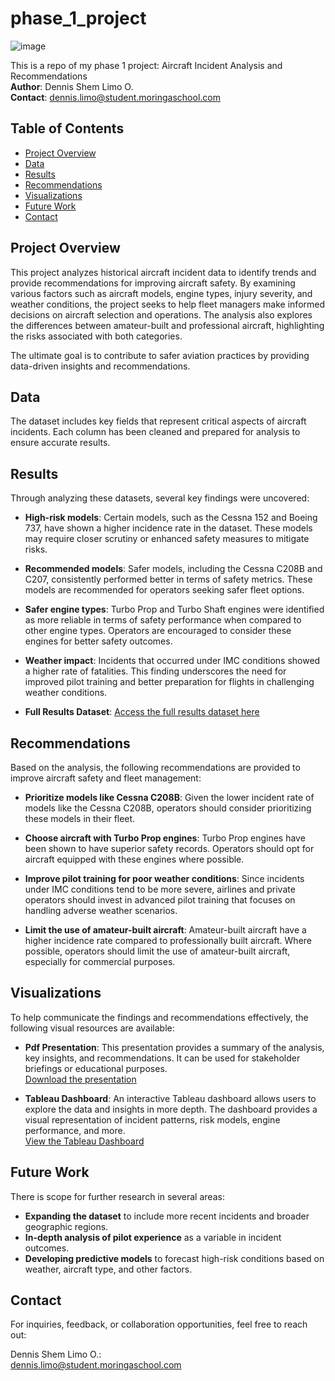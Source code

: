 # phase_1_project
![image](https://github.com/user-attachments/assets/36a64a36-f3d0-4c65-94e1-3a5e41a4247c)

This is a repo of my phase 1 project: Aircraft Incident Analysis and Recommendations  
**Author**: Dennis Shem Limo O.  
**Contact**: [dennis.limo@student.moringaschool.com](mailto:dennis.limo@student.moringaschool.com)



## Table of Contents

- [Project Overview](#project-overview)
- [Data](#data)
- [Results](#results)
- [Recommendations](#recommendations)
- [Visualizations](#visualizations)
- [Future Work](#future-work)
- [Contact](#contact)

## Project Overview

This project analyzes historical aircraft incident data to identify trends and provide recommendations for improving aircraft safety. By examining various factors such as aircraft models, engine types, injury severity, and weather conditions, the project seeks to help fleet managers make informed decisions on aircraft selection and operations. The analysis also explores the differences between amateur-built and professional aircraft, highlighting the risks associated with both categories.

The ultimate goal is to contribute to safer aviation practices by providing data-driven insights and recommendations.

## Data

The dataset includes key fields that represent critical aspects of aircraft incidents. Each column has been cleaned and prepared for analysis to ensure accurate results.

## Results

Through analyzing these datasets, several key findings were uncovered:

- **High-risk models**: Certain models, such as the Cessna 152 and Boeing 737, have shown a higher incidence rate in the dataset. These models may require closer scrutiny or enhanced safety measures to mitigate risks.
  
- **Recommended models**: Safer models, including the Cessna C208B and C207, consistently performed better in terms of safety metrics. These models are recommended for operators seeking safer fleet options.
  
- **Safer engine types**: Turbo Prop and Turbo Shaft engines were identified as more reliable in terms of safety performance when compared to other engine types. Operators are encouraged to consider these engines for better safety outcomes.

- **Weather impact**: Incidents that occurred under IMC conditions showed a higher rate of fatalities. This finding underscores the need for improved pilot training and better preparation for flights in challenging weather conditions.

- **Full Results Dataset**: [Access the full results dataset here](https://github.com/ShemDennis/phase_1_project/blob/main/project.ipynb)

## Recommendations

Based on the analysis, the following recommendations are provided to improve aircraft safety and fleet management:

- **Prioritize models like Cessna C208B**: Given the lower incident rate of models like the Cessna C208B, operators should consider prioritizing these models in their fleet.

- **Choose aircraft with Turbo Prop engines**: Turbo Prop engines have been shown to have superior safety records. Operators should opt for aircraft equipped with these engines where possible.

- **Improve pilot training for poor weather conditions**: Since incidents under IMC conditions tend to be more severe, airlines and private operators should invest in advanced pilot training that focuses on handling adverse weather scenarios.

- **Limit the use of amateur-built aircraft**: Amateur-built aircraft have a higher incidence rate compared to professionally built aircraft. Where possible, operators should limit the use of amateur-built aircraft, especially for commercial purposes.

## Visualizations

To help communicate the findings and recommendations effectively, the following visual resources are available:

- **Pdf Presentation**: This presentation provides a summary of the analysis, key insights, and recommendations. It can be used for stakeholder briefings or educational purposes.  
  [Download the presentation](https://github.com/ShemDennis/phase_1_project/blob/main/project%20presentation.pdf)

- **Tableau Dashboard**: An interactive Tableau dashboard allows users to explore the data and insights in more depth. The dashboard provides a visual representation of incident patterns, risk models, engine performance, and more.  
  [View the Tableau Dashboard](https://public.tableau.com/views/proj_17272944880330/Dashboard1?:language=en-US&publish=yes&:sid=&:redirect=auth&:display_count=n&:origin=viz_share_link)

## Future Work

There is scope for further research in several areas:
- **Expanding the dataset** to include more recent incidents and broader geographic regions.
- **In-depth analysis of pilot experience** as a variable in incident outcomes.
- **Developing predictive models** to forecast high-risk conditions based on weather, aircraft type, and other factors.

## Contact

For inquiries, feedback, or collaboration opportunities, feel free to reach out:

Dennis Shem Limo O.:  
[dennis.limo@student.moringaschool.com](mailto:dennis.limo@student.moringaschool.com)
